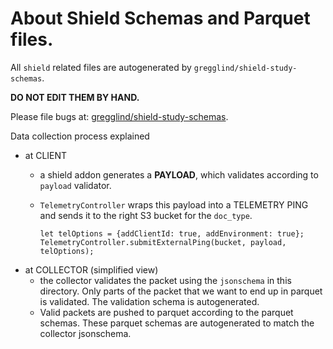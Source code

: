 # About Shield Schemas and Parquet files.

All `shield` related files are autogenerated by `gregglind/shield-study-schemas`.

**DO NOT EDIT THEM BY HAND.**

Please file bugs at:  [gregglind/shield-study-schemas](https://github.com/gregglind/shield-study-schemas/issues).

Data collection process explained

- at CLIENT
  - a shield addon generates a **PAYLOAD**, which validates according to `payload` validator.
  - `TelemetryController` wraps this payload into a TELEMETRY PING and sends it to the right S3 bucket for the `doc_type`.

    ```
    let telOptions = {addClientId: true, addEnvironment: true};
    TelemetryController.submitExternalPing(bucket, payload, telOptions);
    ```
- at COLLECTOR (simplified view)
  - the collector validates the packet using the `jsonschema` in this directory.  Only parts of the packet that we want to end up in parquet is validated.  The validation schema is autogenerated.
  - Valid packets are pushed to parquet according to the parquet schemas.  These parquet schemas are autogenerated to match the collector jsonschema.

